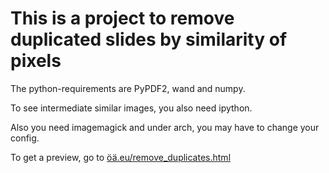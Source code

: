 # This is a project to remove duplicated slides by similarity of pixels

The python-requirements are PyPDF2, wand and numpy.

To see intermediate similar images, you also need ipython.

Also you need imagemagick and under arch, you may have to change your config.

To get a preview, go to [öä.eu/remove_duplicates.html](öä.eu/remove_duplicates.html)
